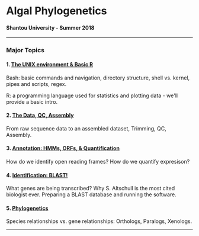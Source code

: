 # Algal Phylogenetics
#### Shantou University - Summer 2018

----

### Major Topics

#### 1. [The UNIX environment & Basic R](https://github.com/chazgoo/Shantou-2018/tree/master/UNIX)
Bash: basic commands and navigation, directory structure, shell vs. kernel, pipes and scripts, regex. 

R: a programming language used for statistics and plotting data - we'll provide a basic intro.

#### 2. [The Data, QC, Assembly](https://github.com/chazgoo/Shantou-2018/tree/master/Assembly)
From raw sequence data to an assembled dataset, Trimming, QC, Assembly. 

#### 3. [Annotation: HMMs, ORFs, & Quantification](https://github.com/chazgoo/Shantou-2018/tree/master/Annotation)
How do we identify open reading frames? How do we quantify expresison? 

#### 4. [Identification: BLAST!](https://github.com/chazgoo/Shantou-2018/tree/master/Identification)
What genes are being transcribed? Why S. Altschull is the most cited biologist ever. Preparing a BLAST database and running the software. 

#### 5. [Phylogenetics](https://github.com/chazgoo/Shantou-2018/tree/master/Phylogenetics)
Species relationships vs. gene relationships: Orthologs, Paralogs, Xenologs. 

----

